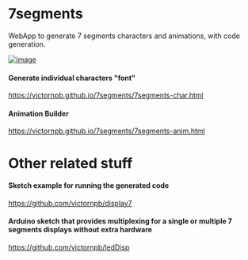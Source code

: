 # 7segments
WebApp to generate 7 segments characters and animations, with code generation.

[![image](https://user-images.githubusercontent.com/3372598/64479386-e5a60480-d18c-11e9-9214-5807cb5092cb.gif)](https://victornpb.github.io/7segments/7segments-anim.html)

#### Generate individual characters "font"
https://victornpb.github.io/7segments/7segments-char.html

#### Animation Builder
https://victornpb.github.io/7segments/7segments-anim.html

# Other related stuff

#### Sketch example for running the generated code
https://github.com/victornpb/display7

#### Arduino sketch that provides multiplexing for a single or multiple 7 segments displays without extra hardware
https://github.com/victornpb/ledDisp
